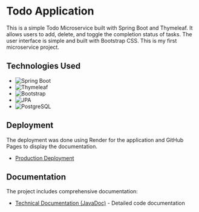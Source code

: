 # Todo Application

This is a simple Todo Microservice built with Spring Boot and Thymeleaf. It allows users to add, delete, and toggle the completion status of tasks. The user interface is simple and built with Bootstrap CSS. This is my first microservice project.

## Technologies Used

- ![Spring Boot](https://img.shields.io/badge/Spring%20Boot-6DB33F?style=for-the-badge&logo=spring-boot&logoColor=white)
- ![Thymeleaf](https://img.shields.io/badge/Thymeleaf-005F0F?style=for-the-badge&logo=thymeleaf&logoColor=white)
- ![Bootstrap](https://img.shields.io/badge/Bootstrap-563D7C?style=for-the-badge&logo=bootstrap&logoColor=white)
- ![JPA](https://img.shields.io/badge/JPA-007396?style=for-the-badge&logo=java&logoColor=white)
- ![PostgreSQL](https://img.shields.io/badge/PostgreSQL-336791?style=for-the-badge&logo=postgresql&logoColor=white)

## Deployment

The deployment was done using Render for the application and GitHub Pages to display the documentation.

- [Production Deployment](https://todoapp-ydhz.onrender.com)

## Documentation

The project includes comprehensive documentation:

- [Technical Documentation (JavaDoc)](https://bonanseamariano.github.io/todoapp/javadoc/) - Detailed code documentation